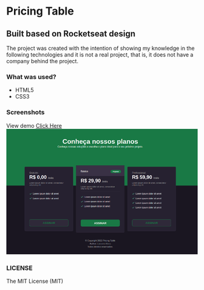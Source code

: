 # Pricing Table

## Built based on Rocketseat design

The project was created with the intention of showing my knowledge in the following technologies and it is not a real project, that is, it does not have a company behind the project.

### What was used?
- HTML5
- CSS3

### Screenshots 
View demo [Click Here](https://www.luas10c.github.io/pricing-table-rocketseat)
![](screenshots/screenshot.png)

### LICENSE
The MIT License (MIT)